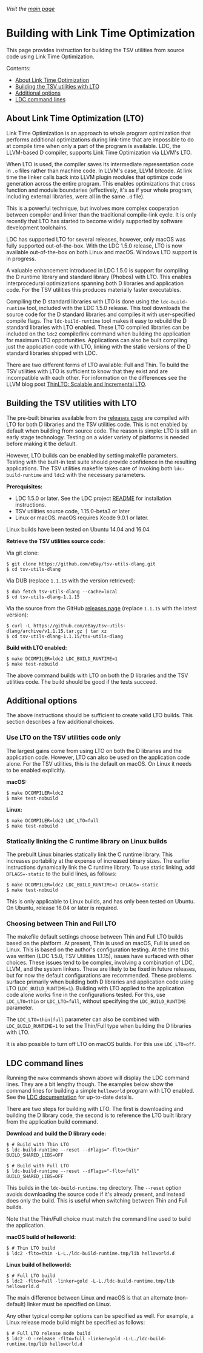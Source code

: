 _Visit the [main page](../README.md)_

# Building with Link Time Optimization

This page provides instruction for building the TSV utilities from source code using Link Time Optimization.

Contents:

  * [About Link Time Optimization](#about-link-time-optimization-lto)
  * [Building the TSV utilities with LTO](#building-the-tsv-utilities-with-lto)
  * [Additional options](#additional-options)
  * [LDC command lines](#ldc-command-lines)

## About Link Time Optimization (LTO)

Link Time Optimization is an approach to whole program optimization that performs additional optimizations during link-time that are impossible to do at compile time when only a part of the program is available. LDC, the LLVM-based D compiler, supports Link Time Optimization via LLVM's LTO.

When LTO is used, the compiler saves its intermediate representation code in `.o` files rather than machine code. In LLVM's case, LLVM bitcode. At link time the linker calls back into LLVM plugin modules that optimize code generation across the entire program. This enables optimizations that cross function and module boundaries (effectively, it's as if your whole program, including external libraries, were all in the same `.d` file).

This is a powerful technique, but involves more complex cooperation between compiler and linker than the traditional compile-link cycle. It is only recently that LTO has started to become widely supported by software development toolchains.

LDC has supported LTO for several releases, however, only macOS was fully supported out-of-the-box. With the LDC 1.5.0 release, LTO is now available out-of-the-box on both Linux and macOS. Windows LTO support is in progress.

A valuable enhancement introduced in LDC 1.5.0 is support for compiling the D runtime library and standard library (Phobos) with LTO. This enables interprocedural optimizations spanning both D libraries and application code. For the TSV utilities this produces materially faster executables.

Compiling the D standard libraries with LTO is done using the `ldc-build-runtime` tool, included with the LDC 1.5.0 release. This tool downloads the source code for the D standard libraries and compiles it with user-specified compile flags. The `ldc-build-runtime` tool makes it easy to rebuild the D standard libraries with LTO enabled. These LTO compiled libraries can be included on the `ldc2` compile/link command when building the application for maximum LTO opportunities. Applications can also be built compiling just the application code with LTO, linking with the static versions of the D standard libraries shipped with LDC.

There are two different forms of LTO available: Full and Thin. To build the TSV utilities with LTO is sufficient to know that they exist and are incompatible with each other. For information on the differences see the LLVM blog post [ThinLTO: Scalable and Incremental LTO](http://blog.llvm.org/2016/06/thinlto-scalable-and-incremental-lto.html).

## Building the TSV utilities with LTO

The pre-built binaries available from the [releases page](https://github.com/eBay/tsv-utils-dlang/releases) are compiled with LTO for both D libraries and the TSV utilities code. This is not enabled by default when building from source code. The reason is simple: LTO is still an early stage technology. Testing on a wider variety of platforms is needed before making it the default.

However, LTO builds can be enabled by setting makefile parameters. Testing with the built-in test suite should provide confidence in the resulting applications. The TSV utilities makefile takes care of invoking both `ldc-build-runtime` and `ldc2` with the necessary parameters.

**Prerequisites:**
  * LDC 1.5.0 or later. See the LDC project [README](https://github.com/ldc-developers/ldc/blob/master/README.md) for installation instructions.
  * TSV utilities source code, 1.15.0-beta3 or later
  * Linux or macOS. macOS requires Xcode 9.0.1 or later.

Linux builds have been tested on Ubuntu 14.04 and 16.04.

**Retrieve the TSV utilities source code:**

Via git clone:

```
$ git clone https://github.com/eBay/tsv-utils-dlang.git
$ cd tsv-utils-dlang
```

Via DUB (replace `1.1.15` with the version retrieved):

```
$ dub fetch tsv-utils-dlang --cache=local
$ cd tsv-utils-dlang-1.1.15
```

Via the source from the GitHub [releases page](https://github.com/eBay/tsv-utils-dlang/releases) (replace `1.1.15` with the latest version):

```
$ curl -L https://github.com/eBay/tsv-utils-dlang/archive/v1.1.15.tar.gz | tar xz
$ cd tsv-utils-dlang-1.1.15/tsv-utils-dlang
```

**Build with LTO enabled:**

```
$ make DCOMPILER=ldc2 LDC_BUILD_RUNTIME=1
$ make test-nobuild
```

The above command builds with LTO on both the D libraries and the TSV utilities code. The build should be good if the tests succeed.

## Additional options

The above instructions should be sufficient to create valid LTO builds. This section describes a few additional choices.

### Use LTO on the TSV utilities code only

The largest gains come from using LTO on both the D libraries and the application code. However, LTO can also be used on the application code alone. For the TSV utilities, this is the default on macOS. On Linux it needs to be enabled explicitly.

**macOS:**
```
$ make DCOMPILER=ldc2
$ make test-nobuild
```

**Linux:**
```
$ make DCOMPILER=ldc2 LDC_LTO=full
$ make test-nobuild
```

### Statically linking the C runtime library on Linux builds

The prebuilt Linux binaries statically link the C runtime library. This increases portability at the expense of increased binary sizes. The earlier instructions dynamically link the C runtime library. To use static linking, add `DFLAGS=-static` to the build lines, as follows:

```
$ make DCOMPILER=ldc2 LDC_BUILD_RUNTIME=1 DFLAGS=-static
$ make test-nobuild
```

This is only applicable to Linux builds, and has only been tested on Ubuntu. On Ubuntu, release 16.04 or later is required.

### Choosing between Thin and Full LTO

The makefile default settings choose between Thin and Full LTO builds based on the platform. At present, Thin is used on macOS, Full is used on Linux. This is based on the author's configuration testing. At the time this was written (LDC 1.5.0, TSV Utilities 1.1.15), issues have surfaced with other choices. These issues tend to be complex, involving a combination of LDC, LLVM, and the system linkers. These are likely to be fixed in future releases, but for now the default configurations are recommended. These problems surface primarily when building both D libraries and application code using LTO (`LDC_BUILD_RUNTIME=1`). Building with LTO applied to the application code alone works fine in the configurations tested. For this, use `LDC_LTO=thin` or `LDC_LTO=full`, without specifying the `LDC_BUILD_RUNTIME` parameter.

The `LDC_LTO=thin|full` parameter can also be combined with `LDC_BUILD_RUNTIME=1` to set the Thin/Full type when building the D libraries with LTO.

It is also possible to turn off LTO on macOS builds. For this use `LDC_LTO=off`.

## LDC command lines

Running the `make` commands shown above will display the LDC command lines. They are a bit lengthy though. The examples below show the command lines for building a simple `helloworld` program with LTO enabled. See the [LDC documentation](https://github.com/ldc-developers/ldc) for up-to-date details.

There are two steps for building with LTO. The first is downloading and building the D library code, the second is to reference the LTO built library from the application build command.

**Download and build the D library code:**

```
$ # Build with Thin LTO
$ ldc-build-runtime --reset --dFlags="-flto=thin" BUILD_SHARED_LIBS=OFF

$ # Build with Full LTO
$ ldc-build-runtime --reset --dFlags="-flto=full" BUILD_SHARED_LIBS=OFF
```

This builds in the `ldc-build-runtime.tmp` directory. The `--reset` option avoids downloading the source code if it's already present, and instead does only the build. This is useful when switching between Thin and Full builds.

Note that the Thin/Full choice must match the command line used to build the application.

**macOS build of helloworld:**

```
$ # Thin LTO build
$ ldc2 -flto=thin -L-L./ldc-build-runtime.tmp/lib helloworld.d
```

**Linux build of helloworld:**

```
$ # Full LTO build
$ ldc2 -flto=full -linker=gold -L-L./ldc-build-runtime.tmp/lib helloworld.d
```

The main difference between Linux and macOS is that an alternate (non-default) linker must be specified on Linux.

Any other typical compiler options can be specified as well. For example, a Linux release mode build might be specified as follows:

```
$ # Full LTO release mode build
$ ldc2 -O -release -flto=full -linker=gold -L-L./ldc-build-runtime.tmp/lib helloworld.d
```
